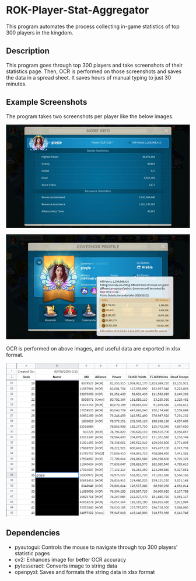 # ROK-Player-Stat-Aggregator

This program automates the process collecting in-game statistics of top 300 players in the kingdom.

## Description

This program goes through top 300 players and take screenshots of their statistics page. Then, OCR is performed on those screenshots and saves the data in a spread sheet. It saves hours of manual typing to just 30 minutes.

## Example Screenshots

The program takes two screenshots per player like the below images.

<p align="center">
  <img src="./images/example1.jpeg" alt="Player Stat Screenshot1" width="650">
</p>
<p align="center">
  <img src="./images/example2.jpeg" alt="Player Stat Screenshot2" width="650">
</p>

OCR is performed on above images, and useful data are exported in xlsx format.

<p align="center">
  <img src="./images/spreadsheet.jpeg" alt="Final Output" width="650">
</p>

## Dependencies

* pyautogui: Controls the mouse to navigate through top 300 players' statistic pages
* cv2: Enhances image for better OCR accuracy
* pytesseract: Converts image to string data
* openpyxl: Saves and formats the string data in xlsx format
